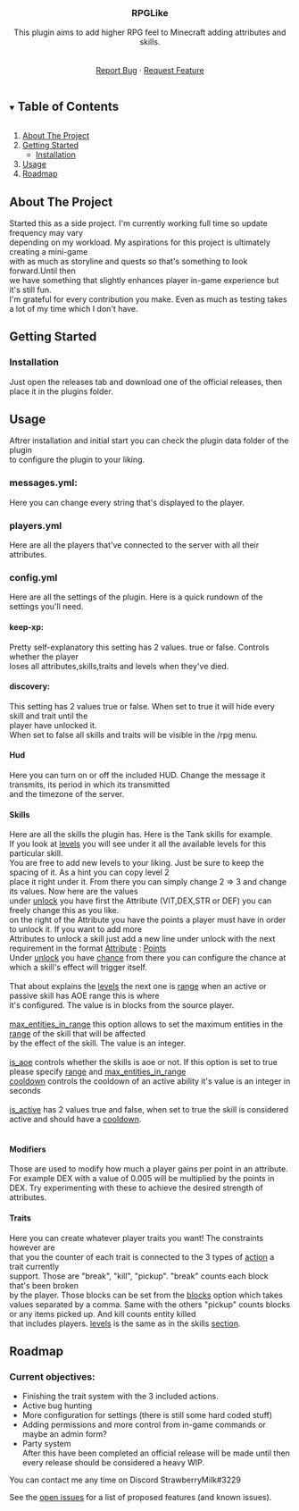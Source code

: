 <div>
<br />
<p align="center">
<h3 align="center">RPGLike</h3>

  <p align="center">
    This plugin aims to add higher RPG feel to Minecraft adding attributes and skills.
    <br />
    <br />
    <br />
    <a href="https://github.com/MHIGists/RPGLike/issues">Report Bug</a>
    ·
    <a href="https://github.com/MHIGists/RPGLike/issues">Request Feature</a>
  </p>
</p>
</div>



<!-- TABLE OF CONTENTS -->
<details open="open">
  <summary><h2 style="display: inline-block">Table of Contents</h2></summary>
  <ol>
    <li>
      <a href="#about-the-project">About The Project</a>
    </li>
    <li>
      <a href="#getting-started">Getting Started</a>
      <ul>
        <li><a href="#installation">Installation</a></li>
      </ul>
    </li>
    <li><a href="#usage">Usage</a></li>
    <li><a href="#roadmap">Roadmap</a></li>
  </ol>
</details>



<!-- ABOUT THE PROJECT -->
<div id="about-the-project">

## About The Project
Started this as a side project. I'm currently working full time so update frequency may vary<br>
depending on my workload. My aspirations for this project is ultimately creating a mini-game<br>
with as much as storyline and quests so that's something to look forward.Until then <br>
we have something that slightly enhances player in-game experience but it's still fun.<br>
I'm grateful for every contribution you make. Even as much as testing takes a lot of my time which I don't have.

</div>


<!-- GETTING STARTED -->
<div id="getting-started">

## Getting Started

</div>

### Installation 
<div id="installation">
Just open the releases tab and download one of the official releases, then place it in the plugins folder.
</div>

<!-- USAGE EXAMPLES -->
## Usage

<div id="usage">
Aftrer installation and initial start you can check the plugin data folder of the plugin<br>
to configure the plugin to your liking.<br>

### messages.yml:<br>
Here you can change every string that's displayed to the player.
###  players.yml
Here are all the players that've connected to the server with all their attributes.
### config.yml
Here are all the settings of the plugin. Here is a quick rundown of the settings you'll need.<br>
#### keep-xp:<br>
Pretty self-explanatory this setting has 2 values. true or false. Controls whether the player<br>
loses all attributes,skills,traits and levels when they've died.
#### discovery:
This setting has 2 values true or false. When set to true it will hide every skill and trait until the<br>
player have unlocked it.<br>
When set to false all skills and traits will be visible in the /rpg menu.
#### Hud
Here you can turn on or off the included HUD. Change the message it transmits, its period in which its transmitted<br>
and the timezone of the server.
#### Skills
Here are all the skills the plugin has. Here is the Tank skills for example.<br>
If you look at [levels]() you will see under it all the available levels for this particular skill.<br>
You are free to add new levels to your liking. Just be sure to keep the spacing of it. As a hint you can copy level 2<br>
place it right under it. From there you can simply change 2 => 3 and change its values. Now here are the values<br>
under [unlock]() you have first the Attribute (VIT,DEX,STR or DEF) you can freely change this as you like. <br>
on the right of the Attribute you have the points a player must have in order to unlock it. If you want to add more<br>
Attributes to unlock a skill just add a new line under unlock with the next requirement in the format [Attribute]() : [Points]()<br>
Under [unlock]() you have [chance]() from there you can configure the chance at which a skill's effect will trigger itself.<br>
<br>
That about explains the [levels]() the next one is [range]() when an active or passive skill has AOE range this is where<br>
it's configured. The value is in blocks from the source player.<br>
<br>
[max_entities_in_range]() this option allows to set the maximum entities in the [range]() of the skill that will be affected<br>
by the effect of the skill. The value is an integer.<br>
<br>
[is_aoe]() controls whether the skills is aoe or not. If this option is set to true please specify [range]() and [max_entities_in_range]()
<br>
[cooldown]() controls the cooldown of an active ability it's value is an integer in seconds<br>
<br>
[is_active]() has 2 values true and false, when set to true the skill is considered active and should have a [cooldown]().<br>
<br>

#### Modifiers
Those are used to modify how much a player gains per point in an attribute. For example DEX with a value of 0.005 will be multiplied by the points in DEX.
Try experimenting with these to achieve the desired strength of attributes.


</div>

#### Traits
Here you can create whatever player traits you want! The constraints however are<br>
that you the counter of each trait is connected to the 3 types of [action]() a trait currently<br>
support. Those are "break", "kill", "pickup". "break" counts each block that's been broken<br>
by the player. Those blocks can be set from the [blocks]() option which takes values separated by a comma.
Same with the others "pickup" counts blocks or any items picked up. And kill counts entity killed<br>
that includes players.
[levels]() is the same as in the skills [section]().

<!-- ROADMAP -->
## Roadmap

<div id="roadmap">
  
### Current objectives:
* Finishing the trait system with the 3 included actions.<br>
* Active bug hunting
* More configuration for settings (there is still some hard coded stuff)
* Adding permissions and more control from in-game commands or maybe an admin form?
* Party system<br>
After this have been completed an official release will be made until then every release should be considered a heavy WIP. 
</div>
You can contact me any time on Discord StrawberryMilk#3229

See the [open issues](https://github.com/MHIGists/RPGLike/issues) for a list of proposed features (and known issues).
